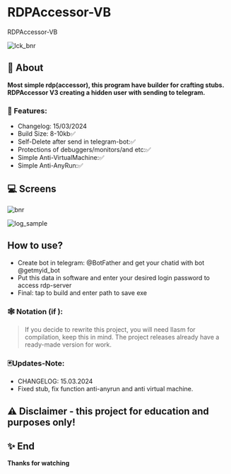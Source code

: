 # RDPAccessor-VB
RDPAccessor-VB

![lck_bnr](https://github.com/noradlb1/RDPAccessor-VB/assets/74623428/a5a4fb09-bfdf-4620-bc65-7044a7e8b03f)


## 📑 About
<b>Most simple rdp(accessor), this program have builder for crafting stubs.
<br>RDPAccessor V3 creating a hidden user with sending to telegram.</b>

### 💾 Features:
 * Changelog: 15/03/2024
 * Build Size: 8-10kb✅
 * Self-Delete after send in telegram-bot:✅
 * Protections of debuggers/monitors/and etc:✅
 * Simple Anti-VirtualMachine:✅
 * Simple Anti-AnyRun:✅

## 💻 Screens
<p float="left" align="center">
  
![bnr](https://github.com/noradlb1/RDPAccessor-VB/assets/74623428/cd01dad5-694f-4ec5-8d26-d691bbc413b1)

![log_sample](https://github.com/noradlb1/RDPAccessor-VB/assets/74623428/ec2bd64b-7644-4fc2-a547-203c4c305083)

</p> 



## How to use?
 * Create bot in telegram: @BotFather and get your chatid with bot @getmyid_bot
 * Put this data in software and enter your desired login password to access rdp-server
 * Final: tap to build and enter path to save exe

 ### 🕸️ Notation (if ):
 > If you decide to rewrite this project, you will need Ilasm for compilation, keep this in mind.
 > The project releases already have a ready-made version for work.


 ### 🃏Updates-Note:
 * CHANGELOG: 15.03.2024
 * Fixed stub, fix function anti-anyrun and anti virtual machine.


## ⚠️ Disclaimer - this project for education and purposes only!

## ✨ End
<strong>Thanks for watching</strong>
